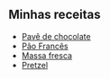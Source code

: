 ## Minhas receitas
* [Pavê de chocolate](https://robl-25.github.io/pave_de_chocolate)
* [Pão Francês](https://robl-25.github.io/pao_frances)
* [Massa fresca](https://robl-25.github.io/massa_fresca)
* [Pretzel](https://robl-25.github.io/pretzel)
